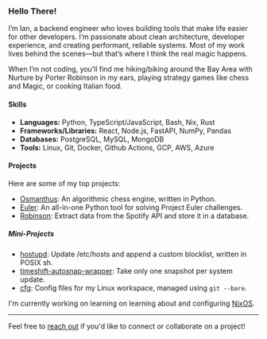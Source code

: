 ### Hello There!

I’m Ian, a backend engineer who loves building tools that make life easier for other developers. I’m passionate about
clean architecture, developer experience, and creating performant, reliable systems. Most of my work lives behind the
scenes—but that’s where I think the real magic happens.

When I’m not coding, you’ll find me hiking/biking around the Bay Area with Nurture by Porter Robinson in my ears,
playing strategy games like chess and Magic, or cooking Italian food.

#### Skills

* **Languages:** Python, TypeScript/JavaScript, Bash, Nix, Rust
* **Frameworks/Libraries:** React, Node.js, FastAPI, NumPy, Pandas
* **Databases:** PostgreSQL, MySQL, MongoDB
* **Tools:** Linux, Git, Docker, Github Actions, GCP, AWS, Azure

#### Projects

Here are some of my top projects:

- [Osmanthus](https://github.com/i13e/osmanthus): An algorithmic chess engine, written in Python.
- [Euler](https://github.com/i13e/euler): An all-in-one Python tool for solving Project Euler challenges.
- [Robinson](https://github.com/i13e/robinson): Extract data from the Spotify API and store it in a database.
<!-- - [picoGPT](https://github.com/i13e/picoGPT): In development. -->

##### Mini-Projects

- [hostupd](https://github.com/i13e/hostupd): Update /etc/hosts and append a custom blocklist, written in POSIX sh.
- [timeshift-autosnap-wrapper](https://github.com/i13e/timeshift-autosnap-wrapper): Take only one snapshot per system update.
- [cfg](https://github.com/i13e/cfg): Config files for my Linux workspace, managed using `git --bare`.

I'm currently working on learning on learning about and configuring [NixOS](nixos.org).

___

Feel free to <a href="mailto:hello@i13e.org">reach out</a> if you'd like to connect or collaborate on a project!

<!--
**i13e/i13e** is a ✨ _special_ ✨ repository because its `README.md` (this file) appears on your GitHub profile.

Here are some ideas to get you started:

- 🔭 I’m currently working on ...
- 🌱 I’m currently learning ...
- 👯 I’m looking to collaborate on ...
- 🤔 I’m looking for help with ...
- 💬 Ask me about ...
- 📫 How to reach me: ...
- 😄 Pronouns: ...
- ⚡ Fun fact: ...
-->
